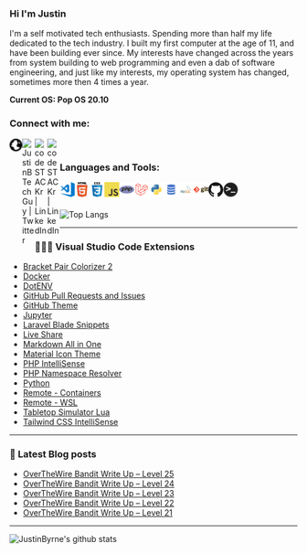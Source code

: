 ### Hi I'm Justin

I'm a self motivated tech enthusiasts. Spending more than half my life dedicated to the tech industry. I built my first computer at the age of 11, and have been building ever since. My interests have changed across the years from system building to web programming and even a dab of software engineering, and just like my interests, my operating system has changed, sometimes more then 4 times a year.

**Current OS: Pop OS 20.10**

### Connect with me:

[<img align="left" alt="tech.jrlbyrne.com" width="22px" src="https://raw.githubusercontent.com/iconic/open-iconic/master/svg/globe.svg" />][website]
[<img align="left" alt="JustinBTechGuy | Twitter" width="22px" src="https://cdn.jsdelivr.net/npm/simple-icons@v3/icons/twitter.svg" />][twitter]
[<img align="left" alt="codeSTACKr | LinkedIn" width="22px" src="https://cdn.jsdelivr.net/npm/simple-icons@v3/icons/linkedin.svg" />][linkedin]
[<img align="left" alt="codeSTACKr | LinkedIn" width="22px" src="https://cdn.jsdelivr.net/npm/simple-icons@v3/icons/patreon.svg" />][patreon]

<br />

### Languages and Tools:

<img align="left" alt="Visual Studio Code" width="26px" src="https://raw.githubusercontent.com/github/explore/80688e429a7d4ef2fca1e82350fe8e3517d3494d/topics/visual-studio-code/visual-studio-code.png" />
<img align="left" alt="HTML5" width="26px" src="https://raw.githubusercontent.com/github/explore/80688e429a7d4ef2fca1e82350fe8e3517d3494d/topics/html/html.png" />
<img align="left" alt="CSS3" width="26px" src="https://raw.githubusercontent.com/github/explore/80688e429a7d4ef2fca1e82350fe8e3517d3494d/topics/css/css.png" />
<img align="left" alt="JavaScript" width="26px" src="https://raw.githubusercontent.com/github/explore/80688e429a7d4ef2fca1e82350fe8e3517d3494d/topics/javascript/javascript.png" />
<img align="left" alt="PHP" width="26px" src="https://raw.githubusercontent.com/github/explore/80688e429a7d4ef2fca1e82350fe8e3517d3494d/topics/php/php.png" />
<img align="left" alt="Laravel" width="26px" src="https://raw.githubusercontent.com/github/explore/80688e429a7d4ef2fca1e82350fe8e3517d3494d/topics/laravel/laravel.png" />
<img align="left" alt="Python" width="26px" src="https://raw.githubusercontent.com/github/explore/80688e429a7d4ef2fca1e82350fe8e3517d3494d/topics/python/python.png" />
<img align="left" alt="SQL" width="26px" src="https://raw.githubusercontent.com/github/explore/80688e429a7d4ef2fca1e82350fe8e3517d3494d/topics/sql/sql.png" />
<img align="left" alt="MySQL" width="26px" src="https://raw.githubusercontent.com/github/explore/80688e429a7d4ef2fca1e82350fe8e3517d3494d/topics/mysql/mysql.png" />
<img align="left" alt="Git" width="26px" src="https://raw.githubusercontent.com/github/explore/80688e429a7d4ef2fca1e82350fe8e3517d3494d/topics/git/git.png" />
<img align="left" alt="GitHub" width="26px" src="https://raw.githubusercontent.com/github/explore/78df643247d429f6cc873026c0622819ad797942/topics/github/github.png" />
<img align="left" alt="Shell" width="26px" src="https://raw.githubusercontent.com/github/explore/80688e429a7d4ef2fca1e82350fe8e3517d3494d/topics/terminal/terminal.png" />

<br />
<br />
 
![Top Langs](https://github-readme-stats.vercel.app/api/top-langs/?username=JustinByrne&layout=compact&hide_border=true)

---

### 🧑🏻‍💻 Visual Studio Code Extensions

- [Bracket Pair Colorizer 2](https://marketplace.visualstudio.com/items?itemName=CoenraadS.bracket-pair-colorizer-2)
- [Docker](https://marketplace.visualstudio.com/items?itemName=ms-azuretools.vscode-docker)
- [DotENV](https://marketplace.visualstudio.com/items?itemName=mikestead.dotenv)
- [GitHub Pull Requests and Issues](https://marketplace.visualstudio.com/items?itemName=GitHub.vscode-pull-request-github)
- [GitHub Theme](https://marketplace.visualstudio.com/items?itemName=GitHub.github-vscode-theme)
- [Jupyter](https://marketplace.visualstudio.com/items?itemName=ms-toolsai.jupyter)
- [Laravel Blade Snippets](https://marketplace.visualstudio.com/items?itemName=onecentlin.laravel-blade)
- [Live Share](https://marketplace.visualstudio.com/items?itemName=MS-vsliveshare.vsliveshare)
- [Markdown All in One](https://marketplace.visualstudio.com/items?itemName=yzhang.markdown-all-in-one)
- [Material Icon Theme](https://marketplace.visualstudio.com/items?itemName=PKief.material-icon-theme)
- [PHP IntelliSense](https://marketplace.visualstudio.com/items?itemName=felixfbecker.php-intellisense)
- [PHP Namespace Resolver](https://marketplace.visualstudio.com/items?itemName=MehediDracula.php-namespace-resolver)
- [Python](https://marketplace.visualstudio.com/items?itemName=ms-python.python)
- [Remote - Containers](https://marketplace.visualstudio.com/items?itemName=ms-vscode-remote.remote-containers)
- [Remote - WSL](https://marketplace.visualstudio.com/items?itemName=ms-vscode-remote.remote-wsl)
- [Tabletop Simulator Lua](https://marketplace.visualstudio.com/items?itemName=rolandostar.tabletopsimulator-lua)
- [Tailwind CSS IntelliSense](https://marketplace.visualstudio.com/items?itemName=bradlc.vscode-tailwindcss)

---

### 📕 Latest Blog posts

<!-- BLOG-POST-LIST:START -->
- [OverTheWire Bandit Write Up – Level 25](https://tech.jrlbyrne.com/2020/02/overthewire-bandit-write-up-level-25/)
- [OverTheWire Bandit Write Up – Level 24](https://tech.jrlbyrne.com/2020/02/overthewire-bandit-write-up-level-24/)
- [OverTheWire Bandit Write Up – Level 23](https://tech.jrlbyrne.com/2020/02/overthewire-bandit-level-23/)
- [OverTheWire Bandit Write Up – Level 22](https://tech.jrlbyrne.com/2020/02/overthewire-bandit-level-22/)
- [OverTheWire Bandit Write Up – Level 21](https://tech.jrlbyrne.com/2020/01/overthewire-bandit-level-21/)
<!-- BLOG-POST-LIST:END -->

---

![JustinByrne's github stats](https://github-readme-stats.vercel.app/api?username=JustinByrne&show_icons=true&count_private=true&hide_border=true)

[website]: https://tech.jrlbyrne.com
[twitter]: https://twitter.com/JustinBTechGuy
[patreon]: https://www.patreon.com/JRLByrneTech
[linkedin]: https://www.linkedin.com/in/JustinBTechGuy
